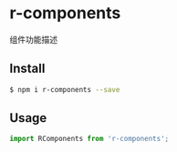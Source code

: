 # r-components

组件功能描述

## Install

```bash
$ npm i r-components --save
```

## Usage

```jsx
import RComponents from 'r-components';
```
